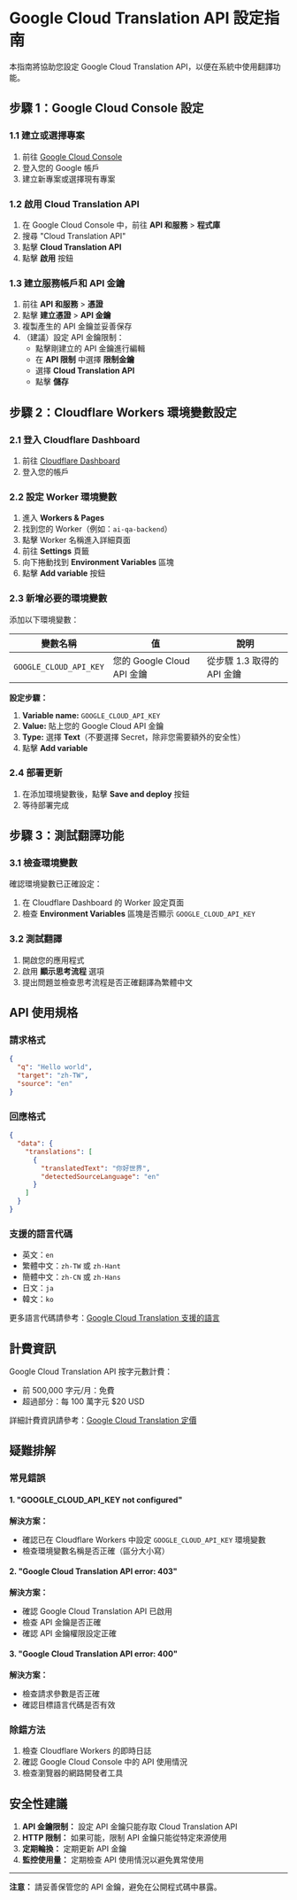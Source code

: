 # Google Cloud Translation API 設定指南

本指南將協助您設定 Google Cloud Translation API，以便在系統中使用翻譯功能。

## 步驟 1：Google Cloud Console 設定

### 1.1 建立或選擇專案
1. 前往 [Google Cloud Console](https://console.cloud.google.com/)
2. 登入您的 Google 帳戶
3. 建立新專案或選擇現有專案

### 1.2 啟用 Cloud Translation API
1. 在 Google Cloud Console 中，前往 **API 和服務** > **程式庫**
2. 搜尋 "Cloud Translation API"
3. 點擊 **Cloud Translation API**
4. 點擊 **啟用** 按鈕

### 1.3 建立服務帳戶和 API 金鑰
1. 前往 **API 和服務** > **憑證**
2. 點擊 **建立憑證** > **API 金鑰**
3. 複製產生的 API 金鑰並妥善保存
4. （建議）設定 API 金鑰限制：
   - 點擊剛建立的 API 金鑰進行編輯
   - 在 **API 限制** 中選擇 **限制金鑰**
   - 選擇 **Cloud Translation API**
   - 點擊 **儲存**

## 步驟 2：Cloudflare Workers 環境變數設定

### 2.1 登入 Cloudflare Dashboard
1. 前往 [Cloudflare Dashboard](https://dash.cloudflare.com/)
2. 登入您的帳戶

### 2.2 設定 Worker 環境變數
1. 進入 **Workers & Pages**
2. 找到您的 Worker（例如：`ai-qa-backend`）
3. 點擊 Worker 名稱進入詳細頁面
4. 前往 **Settings** 頁籤
5. 向下捲動找到 **Environment Variables** 區塊
6. 點擊 **Add variable** 按鈕

### 2.3 新增必要的環境變數
添加以下環境變數：

| 變數名稱 | 值 | 說明 |
|---------|-----|------|
| `GOOGLE_CLOUD_API_KEY` | 您的 Google Cloud API 金鑰 | 從步驟 1.3 取得的 API 金鑰 |

**設定步驟：**
1. **Variable name:** `GOOGLE_CLOUD_API_KEY`
2. **Value:** 貼上您的 Google Cloud API 金鑰
3. **Type:** 選擇 **Text**（不要選擇 Secret，除非您需要額外的安全性）
4. 點擊 **Add variable**

### 2.4 部署更新
1. 在添加環境變數後，點擊 **Save and deploy** 按鈕
2. 等待部署完成

## 步驟 3：測試翻譯功能

### 3.1 檢查環境變數
確認環境變數已正確設定：
1. 在 Cloudflare Dashboard 的 Worker 設定頁面
2. 檢查 **Environment Variables** 區塊是否顯示 `GOOGLE_CLOUD_API_KEY`

### 3.2 測試翻譯
1. 開啟您的應用程式
2. 啟用 **顯示思考流程** 選項
3. 提出問題並檢查思考流程是否正確翻譯為繁體中文

## API 使用規格

### 請求格式
```json
{
  "q": "Hello world",
  "target": "zh-TW",
  "source": "en"
}
```

### 回應格式
```json
{
  "data": {
    "translations": [
      {
        "translatedText": "你好世界",
        "detectedSourceLanguage": "en"
      }
    ]
  }
}
```

### 支援的語言代碼
- 英文：`en`
- 繁體中文：`zh-TW` 或 `zh-Hant`
- 簡體中文：`zh-CN` 或 `zh-Hans`
- 日文：`ja`
- 韓文：`ko`

更多語言代碼請參考：[Google Cloud Translation 支援的語言](https://cloud.google.com/translate/docs/languages)

## 計費資訊

Google Cloud Translation API 按字元數計費：
- 前 500,000 字元/月：免費
- 超過部分：每 100 萬字元 $20 USD

詳細計費資訊請參考：[Google Cloud Translation 定價](https://cloud.google.com/translate/pricing)

## 疑難排解

### 常見錯誤

#### 1. "GOOGLE_CLOUD_API_KEY not configured"
**解決方案：**
- 確認已在 Cloudflare Workers 中設定 `GOOGLE_CLOUD_API_KEY` 環境變數
- 檢查環境變數名稱是否正確（區分大小寫）

#### 2. "Google Cloud Translation API error: 403"
**解決方案：**
- 確認 Google Cloud Translation API 已啟用
- 檢查 API 金鑰是否正確
- 確認 API 金鑰權限設定正確

#### 3. "Google Cloud Translation API error: 400"
**解決方案：**
- 檢查請求參數是否正確
- 確認目標語言代碼是否有效

### 除錯方法
1. 檢查 Cloudflare Workers 的即時日誌
2. 確認 Google Cloud Console 中的 API 使用情況
3. 檢查瀏覽器的網路開發者工具

## 安全性建議

1. **API 金鑰限制：** 設定 API 金鑰只能存取 Cloud Translation API
2. **HTTP 限制：** 如果可能，限制 API 金鑰只能從特定來源使用
3. **定期輪換：** 定期更新 API 金鑰
4. **監控使用量：** 定期檢查 API 使用情況以避免異常使用

---

**注意：** 請妥善保管您的 API 金鑰，避免在公開程式碼中暴露。

